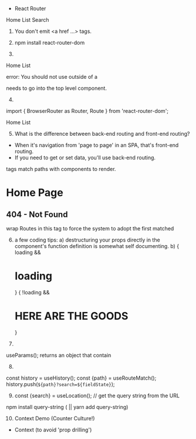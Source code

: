 - React Router

Home
List
Search


1) You don't emit <a href ...> tags.

2) npm install react-router-dom

3)

<Link to="/">Home</Link>
<Link to="/">List</Link>

error: You should not use <Link> outside of a <Router>

<Router> needs to go into the top level component.

4)

import { BrowserRouter as Router, Route } from 'react-router-dom';

<Router>
  <Link to="/">Home</Link>
  <Link to="/">List</Link>
</Router>


5) What is the difference between back-end routing and front-end routing?

* When it's navigation from 'page to page' in an SPA, that's front-end routing.
* If you need to get or set data, you'll use back-end routing.

<Route> tags match paths with components to render.

<Route path="/" exact>
  <h1>Home Page</h1>
</Route>

<Route path="/search">
  <Search/>
</Route>

<Route path="*">
  <h2>404 - Not Found</h2>
</Route>


<Switch></Switch> wrap Routes in this tag to force the system to adopt the first matched <Route>

6) a few coding tips:
a) destructuring your props directly in the component's function definition is somewhat self documenting.
b)
{ loading && <h1>loading</h1> }
{ !loading && <h1>HERE ARE THE GOODS</h1> }

7)
useParams(); returns an object that contain 

8)
const history = useHistory();
const {path} = useRouteMatch();
history.push(`${path}?search=${fieldState}`);

9) const {search} = useLocation(); // get the query string from the URL

npm install query-string ( || yarn add query-string)

10) Context Demo (Counter Culture!)
- Context (to avoid 'prop drilling')
